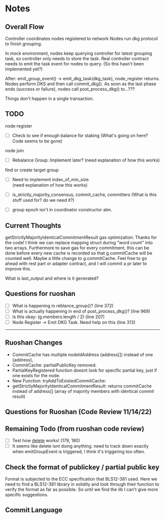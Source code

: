 # Notes

## Overall Flow

Controller coordinates nodes registered to network
Nodes run dkg protocol to finish grouping.

In mock environment, nodes keep querying controller for latest grouping task, so controller only needs to store the task. Real controller contract needs to emit the task event for nodes to query. (So this hasn't been implemented yet?)

After: emit_group_event() -> emit_dkg_task(dkg_task), node_register returns. 
Nodes perform DKS and then call commit_dkg().
As soon as the last phase ends (success or failure), nodes call post_process_dkg() to...???

Things don't happen in a single transaction.

## TODO

node register

- [ ] Check to see if enough balance for staking
(What's going on here? Code seems to be gone)

node join

- [ ] Rebalance Group: Implement later?
(need explanation of how this works)

find or create target group

- [ ] Need to implement index_of_min_size  
(need explanation of how this works)

- [ ] is_strictly_majority_consensus, commit_cache, committers
(What is this stuff used for? do we need it?)

- [ ] group epoch isn't in coordinator constructor atm.

## Current Thoughts

getStrictlyMajorityIdenticalCommitmentResult gas optimization:
Thanks for the code! I think we can replace mapping struct during "word count" into two arrays. Furthermore to save gas for every commitment, this can be done before every new cache is recorded so that g.commitCache will be counted well. Maybe a little change to g.commitCache. Feel free to go ahead with rest part or adapter contract, and I will commit a pr later to improve this.

What is last_output and where is it generated? 


## Questions for ruoshan

- [ ] What is happening in reblance_group()? (line 372)
- [ ] What is actually happening in end of post_process_dkg()? (line 969)
- [ ] Is this okay: (g.members.length / 2) (line 207)
- [ ] Node Register -> Emit DKG Task. Need help on this (line 313)

---

## Ruoshan Changes

- CommitCache has multiple nodeIdAddress (address[]) instead of one (address),
- CommitCache: partialPublicKey removed.
- PartialKeyRegistered function doesnt look for specific partial key, just if one exists for the node.
- New Function: tryAddToExistedCommitCache:
- getStrictlyMajorityIdenticalCommitmentResult: returns commitCache instead of address[] (array of majority members with identical commit result)

## Questions for Ruoshan (Code Review 11/14/22)


## Remaining Todo (from ruoshan code review)

- [ ] Test how [delete](https://ethereum.stackexchange.com/questions/35909/using-delete-keyword-on-storage-variables/35993#35993) works! (179, 180)
- [ ] It seems like delete isnt doing anything. need to track down exactly when emitGroupEvent is triggered, I think it's triggering too often. 

## Check the format of publickey / partial public key

Format is subjected to the ECC specification that BLS12-381 used. Here we need to find a BLS12-381 library in solidity and look through their function to verify the format as far as possible. So until we find the lib I can't give more specific suggestions.

## Commit Language

